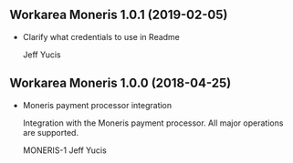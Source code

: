 Workarea Moneris 1.0.1 (2019-02-05)
--------------------------------------------------------------------------------

*   Clarify what credentials to use in Readme

    Jeff Yucis



Workarea Moneris 1.0.0 (2018-04-25)
--------------------------------------------------------------------------------

*   Moneris payment processor integration

    Integration with the Moneris payment processor. All major operations are
    supported.

    MONERIS-1
    Jeff Yucis



